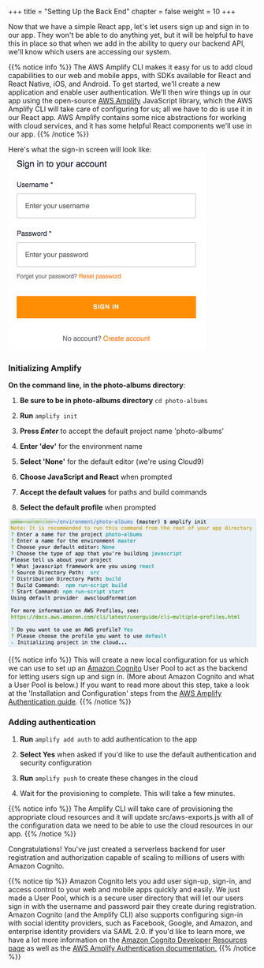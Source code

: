 +++
title = "Setting Up the Back End"
chapter = false
weight = 10
+++

Now that we have a simple React app, let's let users sign up and sign in to our app. They won't be able to do anything yet, but it will be helpful to have this in place so that when we add in the ability to query our backend API, we'll know which users are accessing our system.

{{% notice info %}}
The AWS Amplify CLI makes it easy for us to add cloud capabilities to our web and mobile apps, with SDKs available for React and React Native, iOS, and Android. To get started, we'll create a new application and enable user authentication. We'll then wire things up in our app using the open-source [AWS Amplify](https://aws-amplify.github.io/) JavaScript library, which the AWS Amplify CLI will take care of configuring for us; all we have to do is use it in our React app. AWS Amplify contains some nice abstractions for working with cloud services, and it has some helpful React components we'll use in our app.
{{% /notice %}}

Here's what the sign-in screen will look like:
![Here's what the sign-in screen looks like](/images/app-signin-screen.png?classes=border)

### Initializing Amplify

**On the command line, in the photo-albums directory**:

1. **Be sure to be in photo-albums directory** `cd photo-albums`

1. **Run** `amplify init`

1. **Press _Enter_** to accept the default project name 'photo-albums'

1. **Enter 'dev'** for the environment name

1. **Select 'None'** for the default editor (we're using Cloud9)

1. **Choose JavaScript and React** when prompted

1. **Accept the default values** for paths and build commands

1. **Select the default profile** when prompted

![amplify init](/images/amplify_init.png)

{{% notice info %}}
This will create a new local configuration for us which we can use to set up an [Amazon Cognito](https://aws.amazon.com/cognito/) User Pool to act as the backend for letting users sign up and sign in. (More about Amazon Cognito and what a User Pool is below.) If you want to read more about this step, take a look at the 'Installation and Configuration' steps from the [AWS Amplify Authentication guide](https://aws-amplify.github.io/amplify-js/media/authentication_guide.html).
{{% /notice %}}

### Adding authentication

1. **Run** `amplify add auth` to add authentication to the app

1. **Select Yes** when asked if you'd like to use the default authentication and security configuration

1. **Run** `amplify push` to create these changes in the cloud

1. Wait for the provisioning to complete. This will take a few minutes.

{{% notice info %}}
The Amplify CLI will take care of provisioning the appropriate cloud resources and it will update src/aws-exports.js with all of the configuration data we need to be able to use the cloud resources in our app.
{{% /notice %}}

Congratulations! You've just created a serverless backend for user registration and authorization capable of scaling to millions of users with Amazon Cognito. 

{{% notice tip %}}
Amazon Cognito lets you add user sign-up, sign-in, and access control to your web and mobile apps quickly and easily. We just made a User Pool, which is a secure user directory that will let our users sign in with the username and password pair they create during registration. Amazon Cognito (and the Amplify CLI) also supports configuring sign-in with social identity providers, such as Facebook, Google, and Amazon, and enterprise identity providers via SAML 2.0. If you'd like to learn more, we have a lot more information on the [Amazon Cognito Developer Resources page](https://aws.amazon.com/cognito/dev-resources/) as well as the [AWS Amplify Authentication documentation.](https://aws-amplify.github.io/amplify-js/media/authentication_guide#federated-identities-social-sign-in)
{{% /notice %}}